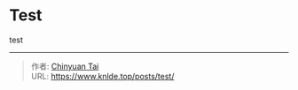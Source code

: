 # Test

test


---

> 作者: [Chinyuan Tai](https://www.knlde.top)  
> URL: https://www.knlde.top/posts/test/  

